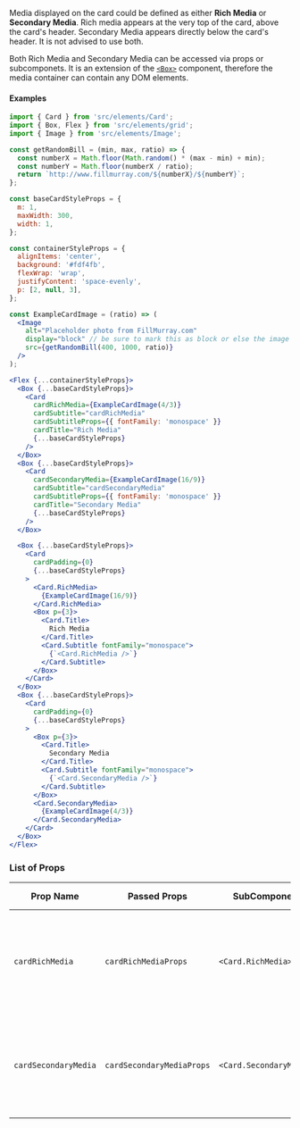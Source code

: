 Media displayed on the card could be defined as either **Rich Media** or **Secondary Media**.  Rich media appears at the very top of the card, above the card's header.  Secondary Media appears directly below the card's header.  It is not advised to use both.

Both Rich Media and Secondary Media can be accessed via props or subcomponets.  It is an extension of the [`<Box>`](#/Flexbox/Components/Box) component, therefore the media container can contain any DOM elements.

#### Examples

```jsx in Markdown
import { Card } from 'src/elements/Card';
import { Box, Flex } from 'src/elements/grid';
import { Image } from 'src/elements/Image';

const getRandomBill = (min, max, ratio) => {
  const numberX = Math.floor(Math.random() * (max - min) + min);
  const numberY = Math.floor(numberX / ratio);
  return `http://www.fillmurray.com/${numberX}/${numberY}`;
};

const baseCardStyleProps = {
  m: 1,
  maxWidth: 300,
  width: 1,
};

const containerStyleProps = {
  alignItems: 'center',
  background: '#fdf4fb',
  flexWrap: 'wrap',
  justifyContent: 'space-evenly',
  p: [2, null, 3],
};

const ExampleCardImage = (ratio) => (
  <Image
    alt="Placeholder photo from FillMurray.com"
    display="block" // be sure to mark this as block or else the image can cause unwanted spacing on the bottom of the card
    src={getRandomBill(400, 1000, ratio)}
  />
);

<Flex {...containerStyleProps}>
  <Box {...baseCardStyleProps}>
    <Card
      cardRichMedia={ExampleCardImage(4/3)}
      cardSubtitle="cardRichMedia"
      cardSubtitleProps={{ fontFamily: 'monospace' }}
      cardTitle="Rich Media"
      {...baseCardStyleProps}
    />
  </Box>
  <Box {...baseCardStyleProps}>
    <Card
      cardSecondaryMedia={ExampleCardImage(16/9)}
      cardSubtitle="cardSecondaryMedia"
      cardSubtitleProps={{ fontFamily: 'monospace' }}
      cardTitle="Secondary Media"
      {...baseCardStyleProps}
    />
  </Box>

  <Box {...baseCardStyleProps}>
    <Card
      cardPadding={0}
      {...baseCardStyleProps}
    >
      <Card.RichMedia>
        {ExampleCardImage(16/9)}
      </Card.RichMedia>
      <Box p={3}>
        <Card.Title>
          Rich Media
        </Card.Title>
        <Card.Subtitle fontFamily="monospace">
          {`<Card.RichMedia />`}
        </Card.Subtitle>
      </Box>
    </Card>
  </Box>
  <Box {...baseCardStyleProps}>
    <Card
      cardPadding={0}
      {...baseCardStyleProps}
    >
      <Box p={3}>
        <Card.Title>
          Secondary Media
        </Card.Title>
        <Card.Subtitle fontFamily="monospace">
          {`<Card.SecondaryMedia />`}
        </Card.Subtitle>
      </Box>
      <Card.SecondaryMedia>
        {ExampleCardImage(4/3)}
      </Card.SecondaryMedia>
    </Card>
  </Box>
</Flex>
```

### List of Props

| Prop Name | Passed Props | SubComponent | Root Component | Default Props | Description |
| - | - | - | - | - | - |
| `cardRichMedia` | `cardRichMediaProps` | `<Card.RichMedia>` | [`<Box>`](#/Flexbox/Components/Box) | `width: 1` | Intended for media to be displayed at the top of the card.  Usually an image, but can be other content. **NOTE:** Should not be used with `cardSecondaryMedia`. |
| `cardSecondaryMedia` | `cardSecondaryMediaProps` | `<Card.SecondaryMedia>` | [`<Box>`](#/Flexbox/Components/Box) | `width: 1` | Intended for media to be displayed under the header area.  Usually an image, but can be other content. **NOTE:** Should not be used with `cardRichMedia`. |
